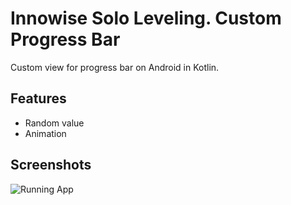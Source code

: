 
# Innowise Solo Leveling. Custom Progress Bar

Custom view for progress bar on Android in Kotlin.
## Features

- Random value
- Animation
## Screenshots

![Running App](https://i.imgur.com/hTvssY8.gif)
